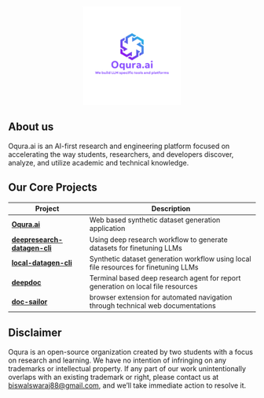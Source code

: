 <p align="center">
  <img src="./assets/main-logo.png" alt="Oqura.ai" width="200"/>
</p>

<!-- <h1 align="center">Oqura.ai</h1>
<p align="center">
  We build LLM specific tools and platforms
</p> -->


## About us

Oqura.ai is an AI-first research and engineering platform focused on accelerating the way students, researchers, and developers discover, analyze, and utilize academic and technical knowledge.


## Our Core Projects

| Project | Description |
|---------|-------------|
| [**Oqura.ai**](https://github.com/Thesius-ai/Thesius.ai) | Web based synthetic dataset generation application |
| [**deepresearch-datagen-cli**](https://github.com/Thesius-ai/thesius-deepresearch-cli) | Using deep research workflow to generate datasets for finetuning LLMs |
| [**local-datagen-cli**](https://github.com/Thesius-ai/thesius-localgen-cli) | Synthetic dataset generation workflow using local file resources for finetuning LLMs |
| [**deepdoc**](https://github.com/Thesius-ai/deepdoc) | Terminal based deep research agent for report generation on local file resources |
| [**doc-sailor**](https://github.com/Thesius-ai/doc-sailor) | browser extension for automated navigation through technical web documentations |

## Disclaimer

Oqura is an open-source organization created by two students with a focus on research and learning. We have no intention of infringing on any trademarks or intellectual property.
If any part of our work unintentionally overlaps with an existing trademark or right, please contact us at biswalswaraj88@gmail.com, and we’ll take immediate action to resolve it.
